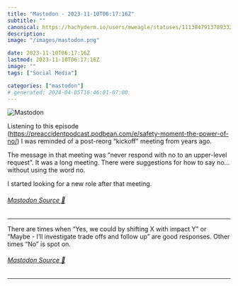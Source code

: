 ```yaml
---
title: "Mastodon - 2023-11-10T06:17:16Z"
subtitle: ""
canonical: https://hachyderm.io/users/mweagle/statuses/111384791378933252
description:
image: "/images/mastodon.png"

date: 2023-11-10T06:17:16Z
lastmod: 2023-11-10T06:17:16Z
image: ""
tags: ["Social Media"]

categories: ["mastodon"]
# generated: 2024-04-05T16:46:01-07:00
---
```

![Mastodon](/images/mastodon.png)

<p>Listening to this episode (<a href="https://preaccidentpodcast.podbean.com/e/safety-moment-the-power-of-no/" target="_blank" rel="nofollow noopener noreferrer" translate="no"><span class="invisible">https://</span><span class="ellipsis">preaccidentpodcast.podbean.com</span><span class="invisible">/e/safety-moment-the-power-of-no/</span></a>) I was reminded of a post-reorg “kickoff” meeting from years ago. </p><p>The message in that meeting was “never respond with no to an upper-level request”. It was a long meeting. There were suggestions for how to say no…without using the word no.</p><p>I started looking for a new role after that meeting.</p>


###### [Mastodon Source 🐘](https://hachyderm.io/@mweagle/111384791378933252)

___

<p>There are times when “Yes, we could by shifting X with impact Y” or “Maybe - I’ll investigate trade offs and follow up” are good responses. Other times “No” is spot on.</p>


###### [Mastodon Source 🐘](https://hachyderm.io/@mweagle/111384899470925219)

___
